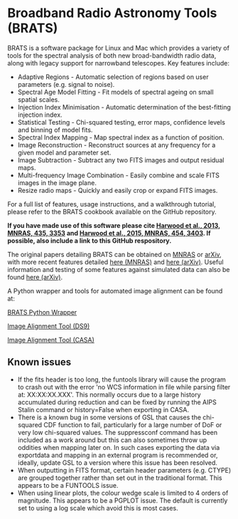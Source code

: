 # Broadband Radio Astronomy Tools (BRATS)

BRATS is a software package for Linux and Mac which provides a variety of tools for the spectral analysis of both new broad-bandwidth radio data, along with legacy support for narrowband telescopes. Key features include:

- Adaptive Regions - Automatic selection of regions based on user parameters (e.g. signal to noise).
- Spectral Age Model Fitting - Fit models of spectral ageing on small spatial scales.
- Injection Index Minimisation - Automatic determination of the best-fitting injection index.
- Statistical Testing - Chi-squared testing, error maps, confidence levels and binning of model fits.
- Spectral Index Mapping - Map spectral index as a function of position.
- Image Reconstruction - Reconstruct sources at any frequency for a given model and parameter set.
- Image Subtraction - Subtract any two FITS images and output residual maps.
- Multi-frequency Image Combination - Easily combine and scale FITS images in the image plane.
- Resize radio maps - Quickly and easily crop or expand FITS images.

For a full list of features, usage instructions, and a walkthrough tutorial, please refer to the BRATS cookbook available on the GitHub repository.

**If you have made use of this software please cite [Harwood et al., 2013, MNRAS, 435, 3353](http://mnras.oxfordjournals.org/content/435/4/3353 "Spectral ageing in the lobes of FR-II radio galaxies: New methods of analysis for broadband radio data") and [Harwood et al., 2015, MNRAS, 454, 3403](http://mnras.oxfordjournals.org/content/454/4/3403 "Spectral ageing in the lobes of cluster-centre FR-II radio galaxies"). If possible, also include a link to this GitHub respository.**

The original papers detailing BRATS can be obtained on [MNRAS](http://mnras.oxfordjournals.org/content/435/4/3353 "Spectral ageing in the lobes of FR-II radio galaxies: New methods of analysis for broadband radio data") or [arXiv](http://arxiv.org/abs/1308.4137 "Spectral ageing in the lobes of FR-II radio galaxies: New methods of analysis for broadband radio data"), with more recent features detailed [here (MNRAS)](http://mnras.oxfordjournals.org/content/454/4/3403 "Spectral ageing in the lobes of cluster-centre FR-II radio galaxies") and [here (arXiv)](http://arxiv.org/abs/1509.06757v1 "Spectral ageing in the lobes of cluster-centre FR-II radio galaxies"). Useful information and testing of some features against simulated data can also be found [here (arXiv)](http://arxiv.org/abs/1409.1579v1 "Spectral age modelling of the Sausage cluster radio relic").

A Python wrapper and tools for automated image alignment can be found at: 

[BRATS Python Wrapper](https://github.com/JeremyHarwood/bratswrapper "BRATS Python Wrapper")

[Image Alignment Tool (DS9)](https://github.com/JeremyHarwood/bratsimagealignment "Image Alignment Tool (DS9)")

[Image Alignment Tool (CASA)](https://github.com/JeremyHarwood/bratsimagealigner_casa "Image Alignment Tool (CASA)")


## Known issues

- If the fits header is too long, the funtools library will cause the program to crash out with the error 'no WCS information in file while parsing filter at: XX:XX:XX.XXX'. This normally occurs due to a large history accumulated during reduction and can be fixed by running the AIPS Stalin command or history=False when exporting in CASA.
- There is a known bug in some versions of GSL that causes the chi-squared CDF function to fail, particularly for a large number of DoF or very low chi-squared values. The suppressconf command has been included as a work around but this can also sometimes throw up oddities when mapping later on. In such cases exporting the data via exportdata and mapping in an external program is recommended or, ideally, update GSL to a version where this issue has been resolved.
- When outputting in FITS format, certain header parameters (e.g. CTYPE) are grouped together rather than set out in the traditional format. This appears to be a FUNTOOLS issue.
- When using linear plots, the colour wedge scale is limited to 4 orders of magnitude. This appears to be a PGPLOT issue. The default is currently set to using a log scale which avoid this is most cases.
